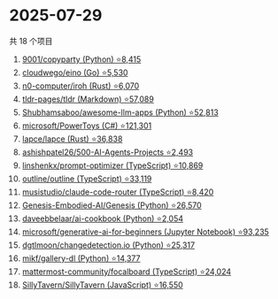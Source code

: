 # 2025-07-29

共 18 个项目

<!-- BEGIN GITHUB -->
<!-- 最后更新时间 2025-07-29 22:14:32 +0800 -->
1. [9001/copyparty (Python) ⭐8,415](https://github.com/9001/copyparty)
1. [cloudwego/eino (Go) ⭐5,530](https://github.com/cloudwego/eino)
1. [n0-computer/iroh (Rust) ⭐6,070](https://github.com/n0-computer/iroh)
1. [tldr-pages/tldr (Markdown) ⭐57,089](https://github.com/tldr-pages/tldr)
1. [Shubhamsaboo/awesome-llm-apps (Python) ⭐52,813](https://github.com/Shubhamsaboo/awesome-llm-apps)
1. [microsoft/PowerToys (C#) ⭐121,301](https://github.com/microsoft/PowerToys)
1. [lapce/lapce (Rust) ⭐36,838](https://github.com/lapce/lapce)
1. [ashishpatel26/500-AI-Agents-Projects ⭐2,493](https://github.com/ashishpatel26/500-AI-Agents-Projects)
1. [linshenkx/prompt-optimizer (TypeScript) ⭐10,869](https://github.com/linshenkx/prompt-optimizer)
1. [outline/outline (TypeScript) ⭐33,119](https://github.com/outline/outline)
1. [musistudio/claude-code-router (TypeScript) ⭐8,420](https://github.com/musistudio/claude-code-router)
1. [Genesis-Embodied-AI/Genesis (Python) ⭐26,570](https://github.com/Genesis-Embodied-AI/Genesis)
1. [daveebbelaar/ai-cookbook (Python) ⭐2,054](https://github.com/daveebbelaar/ai-cookbook)
1. [microsoft/generative-ai-for-beginners (Jupyter Notebook) ⭐93,235](https://github.com/microsoft/generative-ai-for-beginners)
1. [dgtlmoon/changedetection.io (Python) ⭐25,317](https://github.com/dgtlmoon/changedetection.io)
1. [mikf/gallery-dl (Python) ⭐14,377](https://github.com/mikf/gallery-dl)
1. [mattermost-community/focalboard (TypeScript) ⭐24,024](https://github.com/mattermost-community/focalboard)
1. [SillyTavern/SillyTavern (JavaScript) ⭐16,550](https://github.com/SillyTavern/SillyTavern)
<!-- END GITHUB -->
